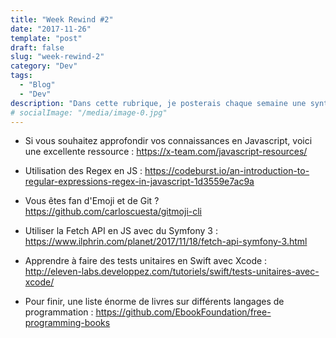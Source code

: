 ```yaml
---
title: "Week Rewind #2"
date: "2017-11-26"
template: "post"
draft: false
slug: "week-rewind-2"
category: "Dev"
tags:
  - "Blog"
  - "Dev"
description: "Dans cette rubrique, je posterais chaque semaine une synthèse de ma veille techno. Cela pourra être des découvertes en tout genre, des tutos, des librairies ou tout simplement des blog posts qui m'ont marqué."
# socialImage: "/media/image-0.jpg"
---
```


* Si vous souhaitez approfondir vos connaissances en Javascript, voici une excellente ressource : https://x-team.com/javascript-resources/

* Utilisation des Regex en JS : https://codeburst.io/an-introduction-to-regular-expressions-regex-in-javascript-1d3559e7ac9a

* Vous êtes fan d'Emoji et de Git ? https://github.com/carloscuesta/gitmoji-cli

* Utiliser la Fetch API en JS avec du Symfony 3 : https://www.ilphrin.com/planet/2017/11/18/fetch-api-symfony-3.html

* Apprendre à faire des tests unitaires en Swift avec Xcode : http://eleven-labs.developpez.com/tutoriels/swift/tests-unitaires-avec-xcode/

* Pour finir, une liste énorme de livres sur différents langages de programmation : https://github.com/EbookFoundation/free-programming-books
